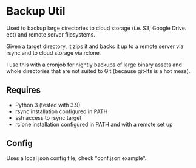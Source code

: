 # Backup Util

Used to backup large directories to cloud storage (i.e. S3, Google Drive. ect) and remote server filesystems.

Given a target directory, it zips it and backs it up to a remote server via rsync and to cloud storage via rclone.

I use this with a cronjob for nightly backups of large binary assets and whole directories that are not  suited to Git (because git-lfs is a hot mess).

## Requires

- Python 3 (tested with 3.9)
- rsync installation configured in PATH
- ssh access to rsync target
- rclone installation configured in PATH and with a remote set up

## Config

Uses a local json config file, check "conf.json.example".
